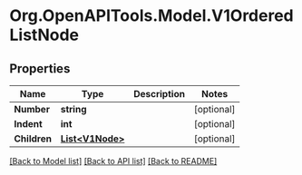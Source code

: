 # Org.OpenAPITools.Model.V1OrderedListNode

## Properties

Name | Type | Description | Notes
------------ | ------------- | ------------- | -------------
**Number** | **string** |  | [optional] 
**Indent** | **int** |  | [optional] 
**Children** | [**List&lt;V1Node&gt;**](V1Node.md) |  | [optional] 

[[Back to Model list]](../README.md#documentation-for-models) [[Back to API list]](../README.md#documentation-for-api-endpoints) [[Back to README]](../README.md)

